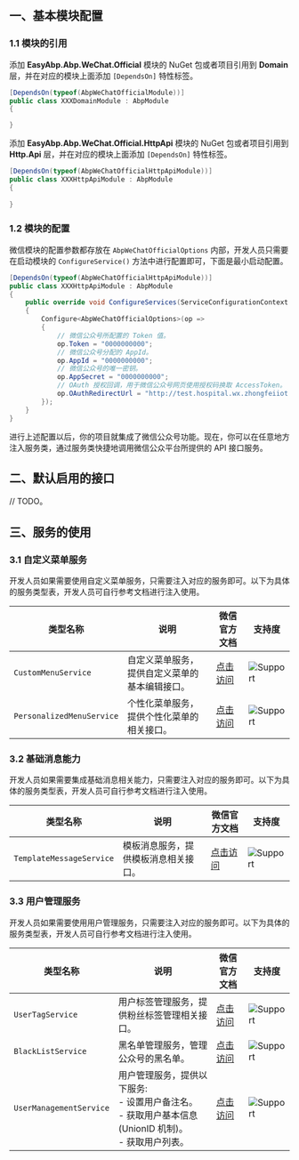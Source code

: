 

## 一、基本模块配置

### 1.1 模块的引用

添加 **EasyAbp.Abp.WeChat.Official** 模块的 NuGet 包或者项目引用到 **Domain** 层，并在对应的模块上面添加 `[DependsOn]` 特性标签。

```csharp
[DependsOn(typeof(AbpWeChatOfficialModule))]
public class XXXDomainModule : AbpModule
{

}
```

添加 **EasyAbp.Abp.WeChat.Official.HttpApi** 模块的 NuGet 包或者项目引用到 **Http.Api** 层，并在对应的模块上面添加 `[DependsOn]` 特性标签。

```csharp
[DependsOn(typeof(AbpWeChatOfficialHttpApiModule))]
public class XXXHttpApiModule : AbpModule
{
    
}
```

### 1.2 模块的配置

微信模块的配置参数都存放在 `AbpWeChatOfficialOptions` 内部，开发人员只需要在启动模块的 `ConfigureService()` 方法中进行配置即可，下面是最小启动配置。

```csharp
[DependsOn(typeof(AbpWeChatOfficialHttpApiModule))]
public class XXXHttpApiModule : AbpModule 
{
    public override void ConfigureServices(ServiceConfigurationContext context) 
    {
        Configure<AbpWeChatOfficialOptions>(op =>
        {
            // 微信公众号所配置的 Token 值。
            op.Token = "0000000000";
            // 微信公众号分配的 AppId。
            op.AppId = "0000000000";
            // 微信公众号的唯一密钥。
            op.AppSecret = "0000000000";
            // OAuth 授权回调，用于微信公众号网页使用授权码换取 AccessToken。
            op.OAuthRedirectUrl = "http://test.hospital.wx.zhongfeiiot.com";
        });
    }
}
```

进行上述配置以后，你的项目就集成了微信公众号功能。现在，你可以在任意地方注入服务类，通过服务类快捷地调用微信公众平台所提供的 API 接口服务。

## 二、默认启用的接口

// TODO。

## 三、服务的使用

### 3.1 自定义菜单服务

开发人员如果需要使用自定义菜单服务，只需要注入对应的服务即可。以下为具体的服务类型表，开发人员可自行参考文档进行注入使用。

| 类型名称                  | 说明                                           | 微信官方文档                                                 | 支持度                                                       |
| ------------------------- | ---------------------------------------------- | ------------------------------------------------------------ | ------------------------------------------------------------ |
| `CustomMenuService`       | 自定义菜单服务，提供自定义菜单的基本编辑接口。 | [点击访问](https://developers.weixin.qq.com/doc/offiaccount/Custom_Menus/Creating_Custom-Defined_Menu.html) | ![Support](https://img.shields.io/badge/-100%25-brightgreen.svg) |
| `PersonalizedMenuService` | 个性化菜单服务，提供个性化菜单的相关接口。     | [点击访问](https://developers.weixin.qq.com/doc/offiaccount/Custom_Menus/Personalized_menu_interface.html) | ![Support](https://img.shields.io/badge/-0%25-red.svg)       |

### 3.2 基础消息能力

开发人员如果需要集成基础消息相关能力，只需要注入对应的服务即可。以下为具体的服务类型表，开发人员可自行参考文档进行注入使用。

| 类型名称                 | 说明                                 | 微信官方文档                                                 | 支持度                                                     |
| ------------------------ | ------------------------------------ | ------------------------------------------------------------ | ---------------------------------------------------------- |
| `TemplateMessageService` | 模板消息服务，提供模板消息相关接口。 | [点击访问](https://developers.weixin.qq.com/doc/offiaccount/Message_Management/Template_Message_Interface.html) | ![Support](https://img.shields.io/badge/-85%25-orange.svg) |

### 3.3 用户管理服务

开发人员如果需要使用用户管理服务，只需要注入对应的服务即可。以下为具体的服务类型表，开发人员可自行参考文档进行注入使用。

| 类型名称                | 说明                                                         | 微信官方文档                                                 | 支持度                                                       |
| ----------------------- | ------------------------------------------------------------ | ------------------------------------------------------------ | ------------------------------------------------------------ |
| `UserTagService`        | 用户标签管理服务，提供粉丝标签管理相关接口。                 | [点击访问](https://developers.weixin.qq.com/doc/offiaccount/User_Management/User_Tag_Management.html) | ![Support](https://img.shields.io/badge/-100%25-brightgreen.svg) |
| `BlackListService`      | 黑名单管理服务，管理公众号的黑名单。                         | [点击访问](https://developers.weixin.qq.com/doc/offiaccount/User_Management/Manage_blacklist.html) | ![Support](https://img.shields.io/badge/-100%25-brightgreen.svg) |
| `UserManagementService` | 用户管理服务，提供以下服务:<br />- 设置用户备注名。<br />- 获取用户基本信息(UnionID 机制)。<br />- 获取用户列表。 | [点击访问](https://developers.weixin.qq.com/doc/offiaccount/User_Management/Configuring_user_notes.html) | ![Support](https://img.shields.io/badge/-100%25-brightgreen.svg) |

